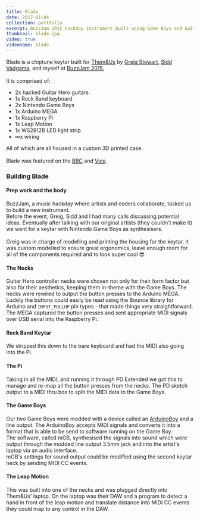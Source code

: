 ```yaml
---
title: Blade
date: 2017-01-04
collection: portfolio
excerpt: BuzzJam 2015 hackday instrument built using Game Boys and Guitar Hero controllers.
thumbnail: blade.jpg
video: true
videoname: blade
---
```


Blade is a chiptune keytar built for <a href="http://www.themandusofficial.com" target="_blank">Them&amp;Us</a> by <a href="http://www.thereminhero.com/" target="_blank">Greig Stewart</a>, <a href="http://siddv.net/" target="_blank">Sidd Vadgama</a>, and myself at <a href="http://www.buzz-jam.com/">BuzzJam 2015.</a><br>
<br>
It is comprised of:

<ul>
	<li>2x hacked Guitar Hero guitars</li>
	<li>1x Rock Band keyboard</li>
	<li>2x Nintendo Game Boys</li>
	<li>1x Arduino MEGA</li>
	<li>1x Raspberry Pi</li>
	<li>1x Leap Motion</li>
	<li>1x WS2812B LED light strip</li>
	<li>∞x wiring</li>
</ul>

<p>
All of which are all housed in a custom 3D printed case.<br>
<br>
Blade was featured on the <a href="http://www.bbc.co.uk/newsbeat/article/34310120/six-emerging-music-acts-spend-two-days-making-six-new-instruments" target="_blank">BBC</a> and <a href="http://noisey.vice.com/en_uk/blog/buzz-jam-lets-artists-invent-their-own-musical-instrument" target="_blank">Vice</a>.
</p>

<div class="pure-u-1-1 clearer">
<h3>Building Blade</h3>
<h4>Prep work and the body</h4>
<p>
	BuzzJam, a music hackday where artists and coders collaborate, tasked us to build a new instrument.<br>
	Before the event, Greig, Sidd and I had many calls discussing potential ideas. Eventually after talking with our original artists (they couldn't make it) we went for a keytar with Nintendo Game Boys as synthesisers.<br>
	<br>
	Greig was in charge of modelling and printing the housing for the keytar. It was custom modelled to ensure great ergonomics, leave enough room for all of the components required and to look super cool 😎<br>
</p>
<h4>The Necks</h4>
<p>
	Guitar Hero controller necks were chosen not only for their form factor but also for their aesthetics, keeping them in-theme with the Game Boys. The necks were rewired to output the button presses to the Arduino MEGA. Luckily the buttons could easily be read using the Bounce library for Arduino and <code>INPUT_PULLUP</code> pin types - that made things very straightforward.<br>
	The MEGA captured the button presses and sent appropriate MIDI signals over USB serial into the Raspberry Pi.
</p>
<h4>Rock Band Keytar</h4>
<p>
	We stripped this down to the bare keyboard and had the MIDI also going into the Pi.
</p>
<h4>The Pi</h4>
<p>
	Taking in all the MIDI, and running it through PD Extended we got this to manage and re-map all the button presses from the necks. The PD sketch output to a MIDI thru box to split the MIDI data to the Game Boys.
</p>
<h4>The Game Boys</h4>
<p>
	Our two Game Boys were modded with a device called an <a href="https://github.com/trash80/Arduinoboy" target="_blank">ArduinoBoy</a> and a line output. The ArduinoBoy accepts MIDI signals and converts it into a format that is able to be send to software running on the Game Boy.<br>
	The software, called mGB, synthesised the signals into sound which were output through the modded line output 3.5mm jack and into the artist's laptop via an audio interface.<br>
	mGB's settings for sound output could be modified using the second keytar neck by sending MIDI CC events.
</p>
<h4>The Leap Motion</h4>
<p>
	This was built into one of the necks and was plugged directly into Them&amp;Us' laptop. On the laptop was their DAW and a program to detect a hand in front of the leap motion and translate distance into MIDI CC events they could map to any control in the DAW.
</p>
</div>